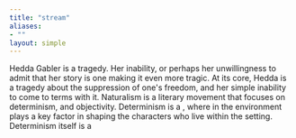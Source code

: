 ```yaml
---
title: "stream"
aliases:
- ""
layout: simple
---
```


Hedda Gabler is a tragedy. Her inability, or perhaps her unwillingness to admit that her story is one making it even more tragic. At its core, Hedda is a tragedy about the suppression of one's freedom, and her simple inability to come to terms with it. Naturalism is a literary movement that focuses on determinism, and objectivity. Determinism is a , where in the environment plays a key factor in shaping the characters who live within the setting. Determinism itself is a 
